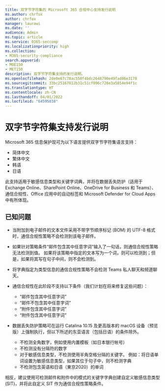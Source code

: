 ```yaml
---
title: 双字节字符集的 Microsoft 365 合规中心支持发行说明
ms.author: chrfox
author: chrfox
manager: laurawi
ms.date: ''
audience: Admin
ms.topic: article
ms.service: O365-seccomp
ms.localizationpriority: high
ms.collection:
- M365-security-compliance
search.appverid:
- MOE150
- MET150
description: 双字节字符集支持的发行说明。
ms.openlocfilehash: 2de0e67c78ac558f4bdc2648790e49fad86e3178
ms.sourcegitcommit: 33bc25167812b31c51cf096c728e3a5854e94f1c
ms.translationtype: HT
ms.contentlocale: zh-CN
ms.lasthandoff: 04/01/2022
ms.locfileid: "64595038"
---
```

# <a name="support-for-double-byte-character-set-release-notes"></a>双字节字符集支持发行说明

 Microsoft 365 信息保护现可为以下语言提供双字节字符集语言支持：

- 简体中文
- 繁体中文
- 韩语
- 日语

此支持适用于敏感信息类型和关键字词典，并将在数据丢失防护（适用于 Exchange Online、SharePoint Online、OneDrive for Business 和 Teams）、通信合规性、Office 应用中的自动标签和 Microsoft Defender for Cloud Apps 中有所体现。

## <a name="known-issues"></a>已知问题

- 当附加到电子邮件的文本文件采用不带字节顺序标记 (BOM) 的 UTF-8 格式时，通信合规性策略不会检测到该电子邮件。

- 如果针对策略条件“邮件包含其中任意字词”输入了一句话，则通信合规性策略无法检测到值。 如果将该策略中指定的文本写为一个词，则可以检测到；但是，如果将其写在句子中间，则不会检测到。

- 将字典指定为类型信息的通信合规性策略不会检测 Teams 私人聊天和频道聊天。

- 通信合规性在此阶段不支持以下条件（我们计划在将来修复这些问题）： 
  - “邮件包含其中任意字词”
  - “邮件不包含其中任意字词”
  - “附件包含其中任意字词”
  - “附件包含其中任意字词”

- 数据丢失防护策略可在运行 Catalina 10.15 及更高版本的 macOS 设备（预览版）上强制执行，但以下所述的东亚语言（包括日语）的条件除外。
  - 不检测全角数字，例如使用内置模板（如日本银行帐号）
  - 不检测没有分隔符的数字
  - 对于敏感信息类型，不检测使用半角空格分隔的关键字。 例如：将日语单词设置为敏感信息类型，如果其位于句子中，则不检测字典
  - 不检测包含英语和日语（東京2020）的单词

相反，建议使用可检测邮件和附件中的模式的关键字字典创建自定义敏感信息类型 (SIT)，并将此自定义 SIT 作为通信合规性策略条件。
